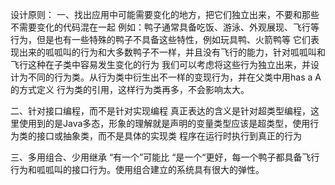 设计原则：
一、找出应用中可能需要变化的地方，把它们独立出来，不要和那些不需要变化的代码混在一起
例如：鸭子通常具备吃饭、游泳、外观展现、飞行等行为，但是也有一些特殊的鸭子不具备这些特性，例如玩具鸭、火箭鸭等
它们表现出来的呱呱叫的行为和大多数鸭子不一样，并且没有飞行的能力，针对呱呱叫和飞行这种在子类中容易发生变化的行为
我们可以考虑将这些行为独立出来，并设计为不同的行为类。从行为类中衍生出不一样的变现行为，并在父类中用has a A的方式定义
行为类的引用，这样行为类再多，不会影响太大。

二、针对接口编程，而不是针对实现编程
真正表达的含义是针对超类型编程，这里使用到的是Java多态，形象的理解就是声明的变量类型应该是超类型，使用行为类的接口或抽象类，而不是具体的实现类
程序在运行时执行到真正的行为

三、多用组合、少用继承
“有一个”可能比 “是一个“更好，每一个鸭子都具备飞行行为和呱呱叫的接口行为。使用组合建立的系统具有很大的弹性。